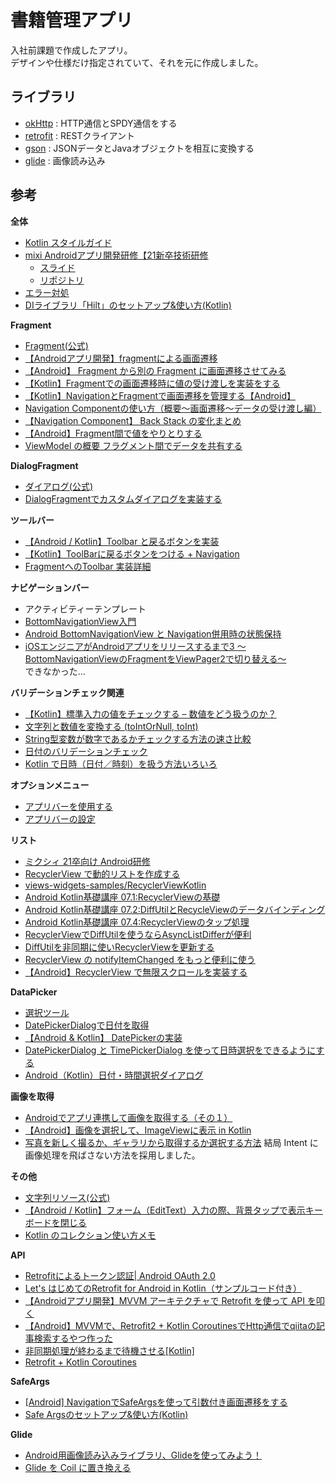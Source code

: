 # 書籍管理アプリ 

入社前課題で作成したアプリ。  
デザインや仕様だけ指定されていて、それを元に作成しました。
  
## ライブラリ
- [okHttp](https://square.github.io/okhttp/) : HTTP通信とSPDY通信をする  
- [retrofit](https://square.github.io/retrofit/) : RESTクライアント  
- [gson](https://github.com/google/gson#gson) : JSONデータとJavaオブジェクトを相互に変換する  
- [glide](https://github.com/bumptech/glide#glide) : 画像読み込み
  
## 参考
**全体**  
- [Kotlin スタイルガイド](https://developer.android.com/kotlin/style-guide)
- [mixi Androidアプリ開発研修【21新卒技術研修](https://youtu.be/91XQebVNnbI)
    - [スライド](https://www.slideshare.net/akkuma/21-android)
    - [リポジトリ](https://github.com/mixigroup/2021AndroidTraining)
- [エラー対処](https://qiita.com/tsukitoro0505/items/e16485918158f5d74d6f)
- [DIライブラリ「Hilt」のセットアップ&使い方(Kotlin)](https://qiita.com/uhooi/items/2a1ccb3fab9afd539203)
  
**Fragment**  
- [Fragment(公式)](https://developer.android.com/guide/components/fragments?hl=ja)
- [【Androidアプリ開発】fragmentによる画面遷移](https://akiakiblog.net/android-fragment/)
- [【Android】 Fragment から別の Fragment に画面遷移させてみる](https://akira-watson.com/android/fragment-fragment.html)
- [【Kotlin】Fragmentでの画面遷移時に値の受け渡しを実装をする](https://qiita.com/peter_parker/items/24b90e5c6e4bddffdc0f)
- [【Kotlin】NavigationとFragmentで画面遷移を管理する【Android】](https://swallow-incubate.com/archives/blog/20200902/)
- [Navigation Componentの使い方（概要〜画面遷移〜データの受け渡し編）](https://qiita.com/naoi/items/8384561d30111c8704b3)
- [【Navigation Component】 Back Stack の変化まとめ](https://qiita.com/oboenikui/items/81c099acf5c0cf5215ec)
- [【Android】Fragment間で値をやりとりする](https://qiita.com/m-coder/items/3a8e66d49f2830b09bf4)
- [ViewModel の概要 フラグメント間でデータを共有する](https://developer.android.com/topic/libraries/architecture/viewmodel?hl=ja#sharing)
  
**DialogFragment**  
- [ダイアログ(公式)](https://developer.android.com/guide/topics/ui/dialogs?hl=ja)
- [DialogFragmentでカスタムダイアログを実装する](https://zenn.dev/m_coder/articles/article-zenn-custom-dialog-by-dialogfragment)
  
**ツールバー**  
- [【Android / Kotlin】Toolbar と戻るボタンを実装](https://qiita.com/tkmd35/items/a0af2b985491ddef7bc7)
- [【Kotlin】ToolBarに戻るボタンをつける + Navigation](https://qiita.com/orimomo/items/c710ce4c5c3d2553ef07)
- [FragmentへのToolbar 実装詳細](https://toconakis.tech/fragment-toolbar/)
  
**ナビゲーションバー**  
- アクティビティーテンプレート
- [BottomNavigationView入門](https://qiita.com/neonankiti/items/8f5a4b9039914192a948)
- [Android BottomNavigationView と Navigation併用時の状態保持](https://qiita.com/yoppie_x/items/3d0ce89230fdc6b61f4f)
- [iOSエンジニアがAndroidアプリをリリースするまで3 〜BottomNavigationViewのFragmentをViewPager2で切り替える〜](https://note.com/wai_knitting_app/n/ne6a32d38227c)  
  できなかった…
  
**バリデーションチェック関連**
- [【Kotlin】標準入力の値をチェックする – 数値をどう扱うのか？](https://pouhon.net/post-1219/1219/)
- [文字列と数値を変換する (toIntOrNull, toInt)](https://maku77.github.io/kotlin/numstr/convert.html)
- [String型変数が数字であるかチェックする方法の速さ比較](https://qiita.com/java-beginner/items/7a701394e64971a802d6)
- [日付のバリデーションチェック](https://chat-messenger.com/blog/java/dateformat-setlenient)
- [Kotlin で日時（日付／時刻）を扱う方法いろいろ](https://maku77.github.io/kotlin/misc/time.html)
  
**オプションメニュー**
- [アプリバーを使用する](https://developer.android.com/guide/fragments/appbar?hl=ja)
- [アプリバーの設定](https://developer.android.com/training/appbar/setting-up?hl=ja#kotlin)
  
**リスト**  
- [ミクシィ 21卒向け Android研修](https://www.slideshare.net/akkuma/21-android)
- [RecyclerView で動的リストを作成する](https://developer.android.com/guide/topics/ui/layout/recyclerview?hl=ja)
- [views-widgets-samples/RecyclerViewKotlin](https://github.com/android/views-widgets-samples/tree/main/RecyclerViewKotlin)
- [Android Kotlin基礎講座 07.1:RecyclerViewの基礎](https://codelabsjp.net/kotlin-android-training-07-1/)
- [Android Kotlin基礎講座 07.2:DiffUtilとRecycleViewのデータバインディング](https://codelabsjp.net/kotlin-android-training-07-2/)
- [Android Kotlin基礎講座 07.4:RecyclerViewのタップ処理](https://codelabsjp.net/kotlin-android-training-07-4/)
- [RecyclerViewでDiffUtilを使うならAsyncListDifferが便利](https://qiita.com/HiroyukiTamura/items/c31119e59c6738a2c991)
- [DiffUtilを非同期に使いRecyclerViewを更新する](https://qiita.com/nakker1218/items/271760a2cfa90e41fb4e)
- [RecyclerView の notifyItemChanged をもっと便利に使う](https://qiita.com/ralph/items/e56844976117d9883e34)
- [【Android】RecyclerView で無限スクロールを実装する](https://qiita.com/u-dai/items/0b1661e8329adf41830a)
  
**DataPicker**
- [選択ツール](https://developer.android.com/guide/topics/ui/controls/pickers?hl=ja)
- [DatePickerDialogで日付を取得](https://olee46.hatenablog.com/entry/2017/06/07/053010)
- [【Android & Kotlin】 DatePickerの実装](https://kotlin.akira-watson.com/android/date-picker.html)
- [DatePickerDialog と TimePickerDialog を使って日時選択をできるようにする](https://qiita.com/fumiyakawauso/items/dbb0517144f2a4400e6a)
- [Android（Kotlin）日付・時間選択ダイアログ](https://tech-blog.re-arc-lab.jp/posts/200903_android-datetimepicker/)

**画像を取得**

- [Androidでアプリ連携して画像を取得する（その１）](https://qiita.com/beyondseeker/items/72fd45dbcde7ad17faad)
- [【Android】画像を選択して、ImageViewに表示 in Kotlin](https://qiita.com/PoodleMaster/items/338bb732b979315ecd25)
- [写真を新しく撮るか、ギャラリから取得するか選択する方法](https://android.keicode.com/basics/multimedia-choose-pictures.php)
  結局 Intent に画像処理を飛ばさない方法を採用しました。

**その他**
- [文字列リソース(公式)](https://developer.android.com/guide/topics/resources/string-resource?hl=ja)
- [【Android / Kotlin】フォーム（EditText）入力の際、背景タップで表示キーボードを閉じる](https://qiita.com/tkmd35/items/7d2bd568bd646d0ce6a9)
- [Kotlin のコレクション使い方メモ](https://qiita.com/opengl-8080/items/36351dca891b6d9c9687)

**API**
- [Retrofitによるトークン認証| Android OAuth 2.0](https://ichi.pro/retrofit-niyoru-to-kun-ninsho-android-oauth-2-128065552750368)
- [Let's はじめてのRetrofit for Android in Kotlin（サンプルコード付き）](https://qiita.com/naoi/items/5036adc8d33638911deb)
- [【Androidアプリ開発】MVVM アーキテクチャで Retrofit を使って API を叩く](https://tech.mti.co.jp/entry/2020/03/31/163321)
- [【Android】MVVMで、Retrofit2 + Kotlin CoroutinesでHttp通信でqiitaの記事検索するやつ作った](https://qiita.com/yonce/items/eb4ba7cf38e52be6e16f)
- [非同期処理が終わるまで待機させる[Kotlin]](https://zenn.dev/tktcorporation/articles/be81213f6d0da3)
- [Retrofit + Kotlin Coroutines](https://tech.actindi.net/2019/08/02/090000)

**SafeArgs**

- [[Android] NavigationでSafeArgsを使って引数付き画面遷移をする](https://qiita.com/tktktks10/items/c78fe6f2083611676fbb)
- [Safe Argsのセットアップ&使い方(Kotlin)](https://qiita.com/uhooi/items/b73911afdc62ae188a3b)

**Glide**

- [Android用画像読み込みライブラリ、Glideを使ってみよう！](https://nulab.com/ja/blog/nulab/android-library-glide/)
- [Glide を Coil に置き換える](https://qiita.com/toastkidjp/items/8563df168fa37154ddbc)
